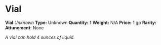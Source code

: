 # Vial

**Vial**
_Unknown_
**Type:** Unknown
**Quantity:** 1
**Weight:** N/A
**Price:** 1 gp
**Rarity:** 
**Attunement:** None

*A vial can hold 4 ounces of liquid.*